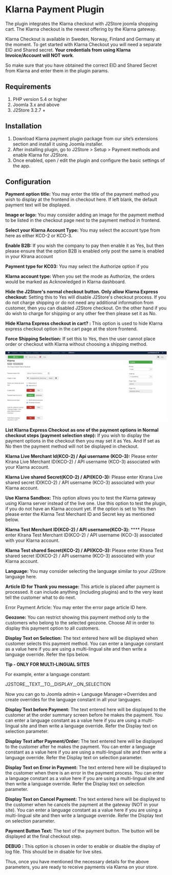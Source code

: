 # Klarna Payment Plugin

The plugin integrates the Klarna checkout with J2Store joomla shopping cart. The Klarna checkout is the newest offering by the Klarna gateway.

Klarna Checkout is available in Sweden, Norway, Finland and Germany at the moment. To get started with Klarna Checkout you will need a separate EID and Shared secret. **Your credentials from using Klarna Invoice/Account will NOT work**.

So make sure that you have obtained the correct EID and Shared Secret from Klarna and enter them in the plugin params.&#x20;

## Requirements

1. PHP version 5.4 or higher
2. Joomla 3.x and above
3. J2Store 3.2.7 +

## Installation <a href="#installation" id="installation"></a>

1. Download Klarna payment plugin package from our site’s extensions section and install it using Joomla installer.
2. After installing plugin, go to J2Store > Setup > Payment methods and enable Klarna for J2Store.
3. Once enabled, open / edit the plugin and configure the basic settings of the app.

## Configuration <a href="#configuration" id="configuration"></a>

**Payment option title:** You may enter the title of the payment method you wish to display at the frontend in checkout here. If left blank, the default payment text will be displayed.

**Image or logo:** You may consider adding an image for the payment method to be listed in the checkout page next to the payment method in frontend.

**Select your Klarna Account Type:** You may select the account type from here as either KCO-2 or KCO-3.

**Enable B2B:** If you wish the company to pay then enable it as Yes, but then please ensure that the option B2B is enabled only post the same is enabled in your Klrana account

**Payment type for KC03:** You may select the Authorize option if you&#x20;

**Klarna account type:** When you set the mode as Authorize, the orders would be marked as Acknowledged in Klarna dashboard.

**Hide the J2Store's normal checkout button. Only allow Klarna Express checkout:** Setting this to Yes will disable J2Store's checkout process. If you do not charge shipping or do not need any additional information from customer, then you can disabled J2Store checkout.                                                              On the other hand if you do wish to charge for shipping or any other fee then please set it as No.

**Hide Klarna Express checkout in cart? :** This option is used to hide Klarna express checkout option in the cart page at the store frontend.

**Force Shipping Selection:** If set this to Yes, then the user cannot place order or checkout with Klarna without choosing a shipping method.

![Klarna Payment Method backend Image1](../.gitbook/assets/klarnapayment1.png)

**List Klarna Express Checkout as one of the payment options in Normal checkout steps (payment selection step):** If you wish to display the payment options in the checkout then you may set it as Yes. And If set as No then the payment method will not be displayed in checkout.

**Klarna Live Merchant Id(KCO-2) / Api username (KCO-3):** Please enter Klrana Live Merchant ID(KCO-2) / API username (KCO-3) associated with your Klarna account.

**Klarna Live shared Secret(KCO-2) / API(KCO-3):**  Please enter Klrana Live shared secret ID(KCO-2) / API username (KCO-3) associated with your Klarna account.

**Use Klarna Sandbox:** This option allows you to test the Klarna gateway using Klarna server instead of the live one. Use this option to test the plugin, if you do not have an Klarna account yet. If the option is set to Yes then please enter the Klarna Test Merchant ID and Secret key as mentioned below.

**Klarna Test Merchant ID(KC0-2) / API username(KCO-3):** **** Please enter Klrana Test Merchant ID(KCO-2) / API username (KCO-3) associated with your Klarna account.

**Klarna Test shared Secret(KCO-2) / API(KCO-3):**  Please enter Klrana Test shared secret ID(KCO-2) / API username (KCO-3) associated with your Klarna account.

**Language:** You may consider selecting the language similar to your J2Store language here.

**Article ID for Thank you message:** This article is placed after payment is processed. It can include anything (including plugins) and to the very least tell the customer what to do next.

Error Payment Article: You may enter the error page article ID here.

**Geozone:** You can restrict showing this payment method only to the customers who belong to the selected geozone. Choose All in order to display this payment option to all customers.

**Display Text on Selection:** The text entered here will be displayed when customer selects this payment method. You can enter a language constant as a value here if you are using a multi-lingual site and then write a language override. Refer the tips below.

**Tip - ONLY FOR MULTI-LINGUAL SITES**

For example, enter a language constant:

J2STORE\__TEXT\__TO\__DISPLAY\__ON\_SELECTION

Now you can go to Joomla admin-> Language Manager->Overrides and create overrides for the language constant in all your languages.

**Display Text before Payment:** The text entered here will be displayed to the customer at the order summary screen before he makes the payment. You can enter a language constant as a value here if you are using a multi-lingual site and then write a language override. Refer the Display text on selection parameter.

**Display Text after Payment/Order:** The text entered here will be displayed to the customer after he makes the payment. You can enter a language constant as a value here if you are using a multi-lingual site and then write a language override. Refer the Display text on selection parameter.

**Display Text on Error in Payment:** The text entered here will be displayed to the customer when there is an error in the payment process. You can enter a language constant as a value here if you are using a multi-lingual site and then write a language override. Refer the Display text on selection parameter.

**Display Text on Cancel Payment:** The text entered here will be displayed to the customer when he cancels the payment at the gateway (NOT in your site). You can enter a language constant as a value here if you are using a multi-lingual site and then write a language override. Refer the Display text on selection parameter.

**Payment Button Text:** The text of the payment button. The button will be displayed at the final checkout step.

**DEBUG :** This option is chosen in order to enable or disable the display of log file. This should be in disable for live sites.

Thus, once you have mentioned the necessary details for the above parameters, you are ready to receive payments via Klarna on your store.



